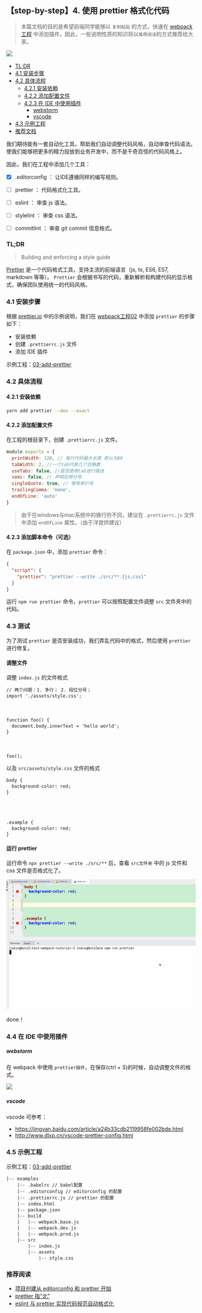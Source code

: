 ## 【step-by-step】4. 使用 prettier 格式化代码

> 本篇文档的目的是希望前端同学能够以 `复制粘贴` 的方式，快速在 [webpack 工程](../examples/01-base) 中添加插件。因此，一些说明性质的知识将以`推荐阅读`的方式推荐给大家。

![](../imgs/prettier.png)

<!-- START doctoc generated TOC please keep comment here to allow auto update -->
<!-- DON'T EDIT THIS SECTION, INSTEAD RE-RUN doctoc TO UPDATE -->

- [TL;DR](#tldr)
- [4.1 安装步骤](#41-%E5%AE%89%E8%A3%85%E6%AD%A5%E9%AA%A4)
- [4.2 具体流程](#42-%E5%85%B7%E4%BD%93%E6%B5%81%E7%A8%8B)
  - [4.2.1 安装依赖](#421-%E5%AE%89%E8%A3%85%E4%BE%9D%E8%B5%96)
  - [4.2.2 添加配置文件](#422-%E6%B7%BB%E5%8A%A0%E9%85%8D%E7%BD%AE%E6%96%87%E4%BB%B6)
  - [4.2.3 在 IDE 中使用插件](#423-%E5%9C%A8-ide-%E4%B8%AD%E4%BD%BF%E7%94%A8%E6%8F%92%E4%BB%B6)
    - [webstorm](#webstorm)
    - [vscode](#vscode)
- [4.3 示例工程](#43-%E7%A4%BA%E4%BE%8B%E5%B7%A5%E7%A8%8B)
- [推荐文档](#%E6%8E%A8%E8%8D%90%E6%96%87%E6%A1%A3)

<!-- END doctoc generated TOC please keep comment here to allow auto update -->

我们期待能有一套自动化工具，帮助我们自动调整代码风格，自动审查代码语法。使我们能够把更多的精力投放到业务开发中，而不是千奇百怪的代码风格上。

因此，我们在工程中添加几个工具：

- [x] .editorconfig ： 让IDE遵循同样的编写规则。
- [ ] prettier ： 代码格式化工具。
- [ ] eslint ： 审查 js 语法。
- [ ] stylelint ： 审查 css 语法。
- [ ] commitlint ： 审查 git commit 信息格式。


### TL;DR

> Building and enforcing a style guide

[Prettier](https://prettier.io/) 是一个代码格式工具，支持主流的前端语言（js, ts, ES6, ES7, markdown 等等）。 `Prettier` 会根据书写的代码，重新解析和构建代码的显示格式，确保团队使用统一的代码风格。

### 4.1 安装步骤

根据 [prettier.io](https://prettier.io/docs/en/install.html) 中的示例说明，我们在 [webpack工程02](../examples/02-add-babel-loader) 中添加 `prettier` 的步骤如下：

- 安装依赖
- 创建 `.prettierrc.js` 文件
- 添加 IDE 插件

示例工程：[03-add-prettier](../examples/03-add-prettier)

### 4.2 具体流程

#### 4.2.1 安装依赖

```bash
yarn add prettier --dev --exact
```

#### 4.2.2 添加配置文件

在工程的根目录下，创建 `.prettierrc.js` 文件。

```javascript
module.exports = {
  printWidth: 120, // 每行代码最大长度 默认为80
  tabWidth: 2, //一个tab代表几个空格数
  useTabs: false, //是否使用tab进行缩进
  semi: false, // 声明后带分号
  singleQuote: true, // 使用单引号
  trailingComma: 'none',
  endOfLine: 'auto'
}
```

> 由于在windows与mac系统中的换行符不同，建议在 `.prettierrc.js` 文件中添加 `endOfLine` 属性。（由于洋提供建议）

#### 4.2.3 添加脚本命令（可选）

在 `package.json` 中，添加 `prettier` 命令：

```json
{
  "script": {
    "prettier": "prettier --write ./src/**.{js,css}"
  }
}
```

运行 `npm run prettier` 命令，`prettier` 可以按照配置文件调整 `src` 文件夹中的代码。

### 4.3 测试

为了测试 `prettier` 是否安装成功，我们弄乱代码中的格式，然后使用 `prettier` 进行修复。

#### 调整文件

调整 `index.js` 的文件格式

```
// 两个问题：1. 多行； 2. 段位分号；
import './assets/style.css';



function foo() {
  document.body.innerText = 'hello world';
}



foo();

```

以及 `src/assets/style.css` 文件的格式

```
body {
  background-color: red;
}




.example {
  background-color: red;
}

```

#### 运行 prettier

运行命令 `npx prettier --write ./src/**` 后，查看 `src文件夹` 中的 js 文件和 css 文件是否格式化了。

![](../imgs/prettier.gif)

done！

### 4.4 在 IDE 中使用插件

##### webstorm

在 webpack 中使用 `prettier插件`，在保存(ctrl + S)的时候，自动调整文件的格式。

![](../imgs/22.png)

##### vscode

vscode 可参考：

- <https://jingyan.baidu.com/article/a24b33cdb2119958fe002bde.html>
- <http://www.dlxp.cn/vscode-prettier-config.html>

### 4.5 示例工程

示例工程：[03-add-prettier](../examples/03-add-prettier)

```
|-- examples
    |-- .babelrc // babel配置
    |-- .editorconfig // editorconfig 的配置
    |-- .prettierrc.js // prettier 的配置
    |-- index.html
    |-- package.json
    |-- build
    |   |-- webpack.base.js
    |   |-- webpack.dev.js
    |   |-- webpack.prod.js
    |-- src
        |-- index.js
        |-- assets
            |-- style.css

```

### 推荐阅读

- [项目创建从 editorconfig 和 prettier 开始](https://juejin.im/post/6860440041039069191)
- [prettier 指“北”](https://juejin.im/post/6844903904585482253)
- [eslint 与 prettier 实现代码规范自动格式化](https://juejin.im/post/6844903877544771592)
